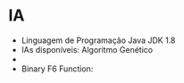 # IA
* Linguagem de Programação Java JDK 1.8
* IAs disponíveis: Algoritmo Genético
*
* Binary F6 Function:

